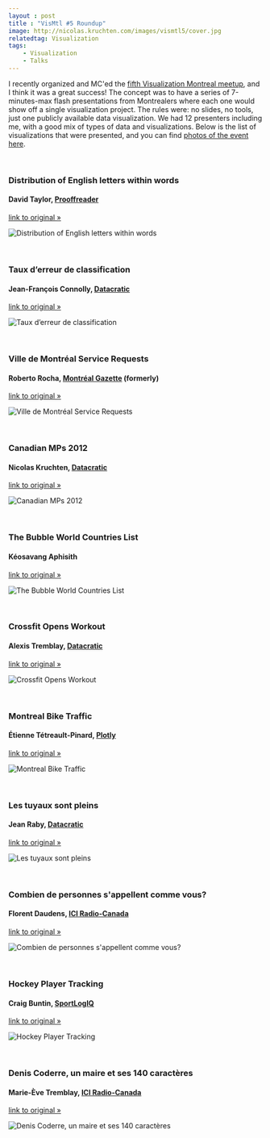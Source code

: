 ```yaml
---
layout : post
title : "VisMtl #5 Roundup"
image: http://nicolas.kruchten.com/images/vismtl5/cover.jpg
relatedtag: Visualization
tags:
    - Visualization
    - Talks
---
```


I recently organized and MC'ed the [fifth Visualization Montreal meetup][vm], and I think it was a great success! The concept was to have a series of 7-minutes-max flash presentations from Montrealers where each one would show off a single visualization project. The rules were: no slides, no tools, just one publicly available data visualization. We had 12 presenters including me, with a good mix of types of data and visualizations. Below is the list of visualizations that were presented, and you can find [photos of the event here](http://www.meetup.com/vismtl/photos/all_photos/?photoAlbumId=26009797).

<!-- more -->

<br />

### Distribution of English letters within words

#### David Taylor, [Prooffreader][pf]

[link to original &raquo;](http://www.prooffreader.com/2014/05/graphing-distribution-of-english.html)

![Distribution of English letters within words](http://nicolas.kruchten.com/images/vismtl5/taylor.png)

<br />

### Taux d’erreur de classification

#### Jean-François Connolly, [Datacratic][dc]

[link to original &raquo;](https://jf-connolly.github.io/doc/other_figures/projection_from_hell.pdf)

![Taux d’erreur de classification](http://nicolas.kruchten.com/images/vismtl5/connolly.png)

<br />

### Ville de Montréal Service Requests

#### Roberto Rocha, [Montréal Gazette][mg] (formerly)

[link to original &raquo;](http://mojotrotters.com/viz/311_chart.html)

![Ville de Montréal Service Requests](http://nicolas.kruchten.com/images/vismtl5/rocha.png)


<br />


### Canadian MPs 2012

#### Nicolas Kruchten, [Datacratic][dc]

[link to original &raquo;](http://nicolas.kruchten.com/content/2015/03/mp_dotplot/)

![Canadian MPs 2012](http://nicolas.kruchten.com/images/vismtl5/kruchten.png)

<br />


### The Bubble World Countries List

#### Kéosavang Aphisith

[link to original &raquo;](http://www.spinxp.com/)

![The Bubble World Countries List](http://nicolas.kruchten.com/images/vismtl5/apisith.png)

<br />


### Crossfit Opens Workout

#### Alexis Tremblay, [Datacratic][dc]

[link to original &raquo;](http://atremblay.github.io/AMRAP/Alexis%20Tremblay%20-%20Vis%20Mtl%20-%20Crossfit%20Opens%2015.1.png)

![Crossfit Opens Workout](http://nicolas.kruchten.com/images/vismtl5/atremblay.png)

<br />



### Montreal Bike Traffic

#### Étienne Tétreault-Pinard, [Plotly][pl]

[link to original &raquo;](http://etpinard.github.io/VisMTL/)

![Montreal Bike Traffic](http://nicolas.kruchten.com/images/vismtl5/pinard.png)

<br />


### Les tuyaux sont pleins

#### Jean Raby, [Datacratic][dc]


[link to original &raquo;](http://raby.sh/vismtl/vismtl.html)

![Les tuyaux sont pleins](http://nicolas.kruchten.com/images/vismtl5/raby.png)

<br />


### Combien de personnes s'appellent comme vous?

#### Florent Daudens, [ICI Radio-Canada][rc]


[link to original &raquo;](http://ici.radio-canada.ca/nouvelles/societe/2014/08/29/005-banque-prenoms-quebec-enfants-les-plus-populaires-1980-moteur-de-recherche.shtml)

![Combien de personnes s'appellent comme vous?](http://nicolas.kruchten.com/images/vismtl5/daudens.png)

<br />


### Hockey Player Tracking

#### Craig Buntin, [SportLogIQ][sl]


[link to original &raquo;](http://sportlogiq.com/Viz/Viz-Sportlogiq.jpg)

![Hockey Player Tracking](http://nicolas.kruchten.com/images/vismtl5/buntin.png)

<br />


### Denis Coderre, un maire et ses 140 caractères

#### Marie-Ève Tremblay, [ICI Radio-Canada][rc]


[link to original &raquo;](http://ici.radio-canada.ca/special/denis-coderre-montreal-twitter/)

![Denis Coderre, un maire et ses 140 caractères](http://nicolas.kruchten.com/images/vismtl5/metremblay.png)



[vm]: http://www.meetup.com/vismtl/events/220759229/
[dc]: http://datacratic.com
[pf]: http://www.prooffreader.com/
[rc]: http://ici.radio-canada.ca/
[sl]: http://www.sportlogiq.com/
[pl]: http://www.plot.ly/
[mg]: http://montrealgazette.com/
[pf2]: http://packetfence.com/
